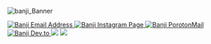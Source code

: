 

<!--
**banji220/banji220** is a ✨ _special_ ✨ repository because its `README.md` (this file) appears on your GitHub profile.

Here are some ideas to get you started:

- 🔭 I’m currently working on ...
- 🌱 I’m currently learning ...
- 👯 I’m looking to collaborate on ...
- 🤔 I’m looking for help with ...
- 💬 Ask me about ...
- 📫 How to reach me: ...
- 😄 Pronouns: ...
- ⚡ Fun fact: ...
-->
![banji_Banner](https://user-images.githubusercontent.com/22542558/95574281-90948c00-0a39-11eb-8d79-9ba9af8422ee.png)
<p>
<a href="khanjani1997@gmail.com" rel="nofollow">
<img src="https://img.shields.io/badge/gmail-D14836?&style=for-the-badge&logo=gmail&logoColor=white" alt="Banji Email Address">
</a>

<a href="https://www.instagram.com/banji220/" rel="nofollow">
<img src="https://img.shields.io/badge/instagram-%23E4405F.svg?&style=for-the-badge&logo=instagram&logoColor=white" alt="Banji Instagram Page">
</a>

<a href="khanjani1997@protonmail.com">
<img src="https://img.shields.io/badge/protonmail-8B89CC?&style=for-the-badge&logo=protonmail&logoColor=white " alt="Banji PorotonMail">
</a>

<a href="https://dev.to/banji220" rel="nofollow">
<img src="https://img.shields.io/badge/DEV.TO-%230A0A0A.svg?&style=for-the-badge&logo=dev-dot-to&logoColor=white" alt="Banji Dev.to">
</a>

<img src="https://img.shields.io/badge/flask%20-%23000.svg?&style=for-the-badge&logo=flask&logoColor=white">
<img src="https://img.shields.io/badge/python-%233776AB.svg?&style=flat-square&logo=python&logoColor=white">

</P>




